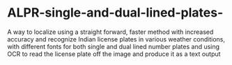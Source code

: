 # ALPR-single-and-dual-lined-plates-
A way to localize using a straight forward, faster method with increased accuracy and recognize Indian license plates in various weather conditions, with different fonts for both single and dual lined number plates and using OCR to read the license plate off the image and produce it as a text output
